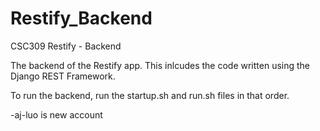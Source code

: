 # Restify_Backend
CSC309 Restify - Backend

The backend of the Restify app. This inlcudes the code written using the Django REST Framework.

To run the backend, run the startup.sh and run.sh files in that order. 

-aj-luo is new account
